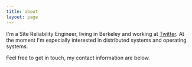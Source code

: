 ```yaml
---
title: about
layout: page
---
```


I'm a Site Reliability Engineer, living in Berkeley and working at [Twitter](https://twitter.com). At the moment I'm especially interested in distributed systems and operating systems.

Feel free to get in touch, my contact information are below.
